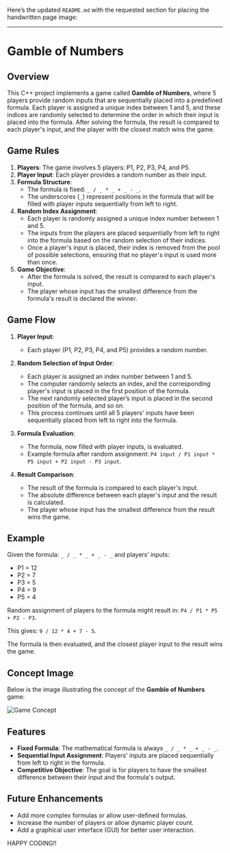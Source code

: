 Here’s the updated `README.md` with the requested section for placing the handwritten page image:

---

# Gamble of Numbers

## Overview
This C++ project implements a game called **Gamble of Numbers**, where 5 players provide random inputs that are sequentially placed into a predefined formula. Each player is assigned a unique index between 1 and 5, and these indices are randomly selected to determine the order in which their input is placed into the formula. After solving the formula, the result is compared to each player's input, and the player with the closest match wins the game.

## Game Rules

1. **Players**: The game involves 5 players: P1, P2, P3, P4, and P5.
2. **Player Input**: Each player provides a random number as their input.
3. **Formula Structure**:
   - The formula is fixed: `_ / _ * _ + _ - _`.
   - The underscores (`_`) represent positions in the formula that will be filled with player inputs sequentially from left to right.
4. **Random Index Assignment**:
   - Each player is randomly assigned a unique index number between 1 and 5.
   - The inputs from the players are placed sequentially from left to right into the formula based on the random selection of their indices.
   - Once a player's input is placed, their index is removed from the pool of possible selections, ensuring that no player's input is used more than once.
5. **Game Objective**:
   - After the formula is solved, the result is compared to each player's input.
   - The player whose input has the smallest difference from the formula's result is declared the winner.

## Game Flow

1. **Player Input**:
   - Each player (P1, P2, P3, P4, and P5) provides a random number.
   
2. **Random Selection of Input Order**:
   - Each player is assigned an index number between 1 and 5.
   - The computer randomly selects an index, and the corresponding player's input is placed in the first position of the formula.
   - The next randomly selected player’s input is placed in the second position of the formula, and so on.
   - This process continues until all 5 players' inputs have been sequentially placed from left to right into the formula.

3. **Formula Evaluation**:
   - The formula, now filled with player inputs, is evaluated.
   - Example formula after random assignment: `P4 input / P1 input * P5 input + P2 input - P3 input`.

4. **Result Comparison**:
   - The result of the formula is compared to each player's input.
   - The absolute difference between each player's input and the result is calculated.
   - The player whose input has the smallest difference from the result wins the game.

## Example

Given the formula: `_ / _ * _ + _ - _` and players’ inputs:

- P1 = 12
- P2 = 7
- P3 = 5
- P4 = 9
- P5 = 4

Random assignment of players to the formula might result in: `P4 / P1 * P5 + P2 - P3`.

This gives: `9 / 12 * 4 + 7 - 5`.

The formula is then evaluated, and the closest player input to the result wins the game.

## Concept Image

Below is the image illustrating the concept of the **Gamble of Numbers** game:

![Game Concept]('Game-Concept.jpg')

## Features

- **Fixed Formula**: The mathematical formula is always `_ / _ * _ + _ - _`.
- **Sequential Input Assignment**: Players' inputs are placed sequentially from left to right in the formula.
- **Competitive Objective**: The goal is for players to have the smallest difference between their input and the formula's output.

## Future Enhancements

- Add more complex formulas or allow user-defined formulas.
- Increase the number of players or allow dynamic player count.
- Add a graphical user interface (GUI) for better user interaction.

HAPPY CODING!!